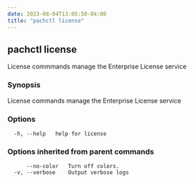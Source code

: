 ```yaml
---
date: 2023-08-04T13:05:50-04:00
title: "pachctl license"
---
```


## pachctl license

License commmands manage the Enterprise License service

### Synopsis

License commands manage the Enterprise License service

### Options

```
  -h, --help   help for license
```

### Options inherited from parent commands

```
      --no-color   Turn off colors.
  -v, --verbose    Output verbose logs
```

